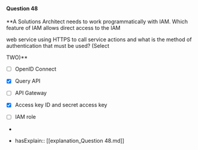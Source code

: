 #### Question  48

**A Solutions Architect needs to work programmatically with IAM. Which feature of IAM allows direct access to the IAM

web service using HTTPS to call service actions and what is the method of authentication that must be used? (Select

TWO)**

- [ ] OpenID Connect

- [x] Query API

- [ ] API Gateway

- [x] Access key ID and secret access key

- [ ] IAM role

*

- hasExplain:: [[explanation_Question  48.md]]
